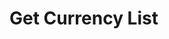 # Get Currency List

<!-- Use the <api-doc> element to specify a group of endpoints with a certain tag.
Open the Writerside review to the right to see the result. -->

<api-doc openapi-path="../openapi.json" endpoint="/dict/currency" method="get"/>